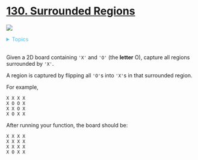 # [130. Surrounded Regions](https://leetcode.com/problems/surrounded-regions/description/)

![](https://img.shields.io/badge/Difficulty-Medium-F8AF40.svg)

<details>
<summary style="color:#4FC3F7">Topics</summary>

* [`Depth-first Search`](https://leetcode.com/tag/depth-first-search/)
* [`Breadth-first Search`](https://leetcode.com/tag/breadth-first-search/)
* [`Union Find`](https://leetcode.com/tag/union-find/)

</details>
<br />


Given a 2D board containing `'X'` and `'O'` (the **letter** O), capture all regions surrounded by `'X'`.

A region is captured by flipping all `'O'`s into `'X'`s in that surrounded region.

For example,

    X X X X
    X O O X
    X X O X
    X O X X

After running your function, the board should be:

    X X X X
    X X X X
    X X X X
    X O X X
